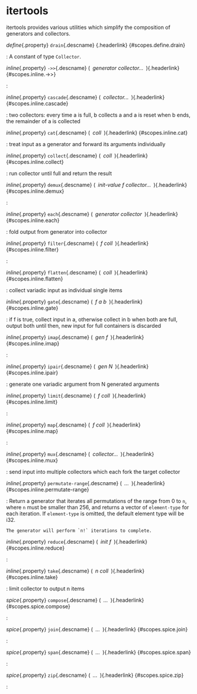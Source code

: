 <style type="text/css" rel="stylesheet">body { counter-reset: chapter 15; }</style>

itertools
=========

itertools provides various utilities which simplify the composition of
generators and collectors.

*define*{.property} `drain`{.descname} [](#scopes.define.drain "Permalink to this definition"){.headerlink} {#scopes.define.drain}

:   A constant of type `Collector`.

*inline*{.property} `->>`{.descname} (*&ensp;generator collector...&ensp;*)[](#scopes.inline.->> "Permalink to this definition"){.headerlink} {#scopes.inline.->>}

:   

*inline*{.property} `cascade`{.descname} (*&ensp;collector...&ensp;*)[](#scopes.inline.cascade "Permalink to this definition"){.headerlink} {#scopes.inline.cascade}

:   two collectors:
    every time a is full, b collects a and a is reset
    when b ends, the remainder of a is collected

*inline*{.property} `cat`{.descname} (*&ensp;coll&ensp;*)[](#scopes.inline.cat "Permalink to this definition"){.headerlink} {#scopes.inline.cat}

:   treat input as a generator and forward its arguments individually

*inline*{.property} `collect`{.descname} (*&ensp;coll&ensp;*)[](#scopes.inline.collect "Permalink to this definition"){.headerlink} {#scopes.inline.collect}

:   run collector until full and return the result

*inline*{.property} `demux`{.descname} (*&ensp;init-value f collector...&ensp;*)[](#scopes.inline.demux "Permalink to this definition"){.headerlink} {#scopes.inline.demux}

:   

*inline*{.property} `each`{.descname} (*&ensp;generator collector&ensp;*)[](#scopes.inline.each "Permalink to this definition"){.headerlink} {#scopes.inline.each}

:   fold output from generator into collector

*inline*{.property} `filter`{.descname} (*&ensp;f coll&ensp;*)[](#scopes.inline.filter "Permalink to this definition"){.headerlink} {#scopes.inline.filter}

:   

*inline*{.property} `flatten`{.descname} (*&ensp;coll&ensp;*)[](#scopes.inline.flatten "Permalink to this definition"){.headerlink} {#scopes.inline.flatten}

:   collect variadic input as individual single items

*inline*{.property} `gate`{.descname} (*&ensp;f a b&ensp;*)[](#scopes.inline.gate "Permalink to this definition"){.headerlink} {#scopes.inline.gate}

:   if f is true, collect input in a, otherwise collect in b
    when both are full, output both
    until then, new input for full containers is discarded

*inline*{.property} `imap`{.descname} (*&ensp;gen f&ensp;*)[](#scopes.inline.imap "Permalink to this definition"){.headerlink} {#scopes.inline.imap}

:   

*inline*{.property} `ipair`{.descname} (*&ensp;gen N&ensp;*)[](#scopes.inline.ipair "Permalink to this definition"){.headerlink} {#scopes.inline.ipair}

:   generate one variadic argument from N generated arguments

*inline*{.property} `limit`{.descname} (*&ensp;f coll&ensp;*)[](#scopes.inline.limit "Permalink to this definition"){.headerlink} {#scopes.inline.limit}

:   

*inline*{.property} `map`{.descname} (*&ensp;f coll&ensp;*)[](#scopes.inline.map "Permalink to this definition"){.headerlink} {#scopes.inline.map}

:   

*inline*{.property} `mux`{.descname} (*&ensp;collector...&ensp;*)[](#scopes.inline.mux "Permalink to this definition"){.headerlink} {#scopes.inline.mux}

:   send input into multiple collectors which each fork the target collector

*inline*{.property} `permutate-range`{.descname} (*&ensp;...&ensp;*)[](#scopes.inline.permutate-range "Permalink to this definition"){.headerlink} {#scopes.inline.permutate-range}

:   Return a generator that iterates all permutations of the range from 0
    to `n`, where `n` must be smaller than 256, and returns a vector of
    `element-type` for each iteration. If `element-type` is omitted, the
    default element type will be i32.
    
    The generator will perform `n!` iterations to complete.

*inline*{.property} `reduce`{.descname} (*&ensp;init f&ensp;*)[](#scopes.inline.reduce "Permalink to this definition"){.headerlink} {#scopes.inline.reduce}

:   

*inline*{.property} `take`{.descname} (*&ensp;n coll&ensp;*)[](#scopes.inline.take "Permalink to this definition"){.headerlink} {#scopes.inline.take}

:   limit collector to output n items

*spice*{.property} `compose`{.descname} (*&ensp;...&ensp;*)[](#scopes.spice.compose "Permalink to this definition"){.headerlink} {#scopes.spice.compose}

:   

*spice*{.property} `join`{.descname} (*&ensp;...&ensp;*)[](#scopes.spice.join "Permalink to this definition"){.headerlink} {#scopes.spice.join}

:   

*spice*{.property} `span`{.descname} (*&ensp;...&ensp;*)[](#scopes.spice.span "Permalink to this definition"){.headerlink} {#scopes.spice.span}

:   

*spice*{.property} `zip`{.descname} (*&ensp;...&ensp;*)[](#scopes.spice.zip "Permalink to this definition"){.headerlink} {#scopes.spice.zip}

:   

